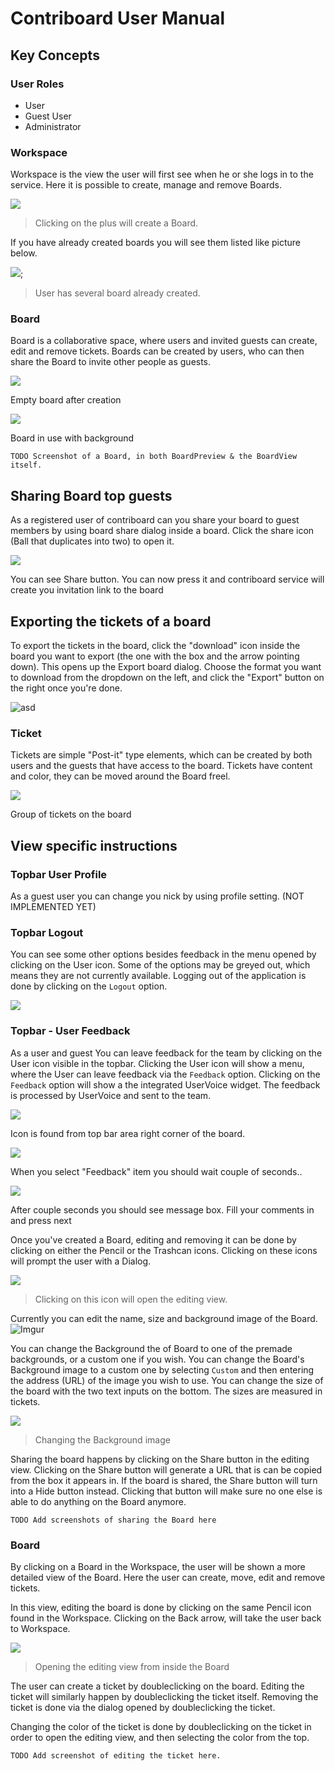 # Contriboard User Manual

## Key Concepts

### User Roles


  * User
  * Guest User 
  * Administrator


### Workspace
Workspace is the view the user will first see when he or she logs in to the
service. Here it is possible to create, manage and remove Boards.

![](https://www.dropbox.com/s/003hzylkidiwrm8/CreateNewBoard.jpg?dl=1)
> Clicking on the plus will create a Board.

If you have already created boards you will see them listed like picture below.

![](https://www.dropbox.com/s/8cgh49ujkt98eqt/MultipleBoardsInWorkspace.jpg?dl=1);
> User has several board already created. 


### Board
Board is a collaborative space, where users and invited guests can create, edit
and remove tickets. Boards can be created by users, who can then share the
Board to invite other people as guests.



![](http://i.imgur.com/vSUBQUb.png)

Empty board after creation

![](https://www.dropbox.com/s/zckvon0z6ifdjc7/boardontherun.jpb?dl=1)

Board in use with background



	TODO Screenshot of a Board, in both BoardPreview & the BoardView itself.

## Sharing Board top guests

As a registered user of contriboard can you share your board to guest members by using board share dialog inside a board. Click the share icon (Ball that duplicates into two) to open it.

![](http://i.imgur.com/mOBIoZA.png)

You can see Share button. You can now press it and contriboard service will create you invitation link to the board


## Exporting the tickets of a board
To export the tickets in the board, click the "download" icon inside the board you want to export (the one with the box and the arrow pointing down). This opens up the Export board dialog. Choose the format you want to download from the dropdown on the left, and click the "Export" button on the right once you're done.

![asd](http://i.imgur.com/LLSipMg.png)

### Ticket
Tickets are simple "Post-it" type elements, which can be created by both users
and the guests that have access to the board. Tickets have content and color,
they can be moved around the Board freel.

![](https://www.dropbox.com/s/o3uj0aziivmtmxb/ExamplesOfTicket.jpg?dl=1)

Group of tickets on the board


## View specific instructions

### Topbar User Profile 


As a guest user you can change you nick by using profile setting. (NOT IMPLEMENTED YET)

### Topbar Logout  

You can see some other options besides feedback in the menu opened by clicking
on the User icon. Some of the options may be greyed out, which means they are
not currently available. Logging out of the application is done by clicking on
the `Logout` option.

![](https://www.dropbox.com/s/sgpj31i72n8ya0s/Logout.jpg?dl=1)

### Topbar - User Feedback


As a user and guest You can leave feedback for the team by clicking on the User icon visible in the
topbar. Clicking the User icon will show a menu, where the User can leave
feedback via the `Feedback` option. Clicking on the `Feedback` option will show
a the integrated UserVoice widget. The feedback is processed by UserVoice and
sent to the team.


![](https://www.dropbox.com/s/64rfqfxdazxw2ks/GiveFeedback.jpg?dl=1)


Icon is found from top bar area right corner of the board.


![](https://www.dropbox.com/s/f35rs7twp5ti3uq/GiveFeedback2.jpg?dl=1)


When you select "Feedback" item you should wait couple of seconds..

![](https://www.dropbox.com/s/b3bd9b9tcahakvj/GiveFeedback4.jpg?dl=1)


After couple seconds you should see message box. Fill your comments in and press next





Once you've created a Board, editing and removing it can be done by clicking on
either the Pencil or the Trashcan icons. Clicking on these icons will prompt
the user with a Dialog.

![](https://www.dropbox.com/s/cz6mjo2dxx5k9b2/EditBoard.jpg?dl=1)
> Clicking on this icon will open the editing view.

Currently you can  edit the name, size and background image of the Board.
![Imgur](http://i.imgur.com/7jxyZsS.png)

You can change the Background the of Board to one of the premade backgrounds,
or a custom one if you wish. You can change the Board's Background image to a
custom one by selecting `Custom` and then entering the address (URL) of the
image you wish to use. You can change the size of the board with the two text 
inputs on the bottom. The sizes are measured in tickets.

![](https://www.dropbox.com/s/s88312b96xitlz8/SelectBackground.jpg?dl=1)
> Changing the Background image

Sharing the board happens by clicking on the Share button in the editing view.
Clicking on the Share button will generate a URL that is can be copied from the
box it appears in. If the board is shared, the Share button will turn into a
Hide button instead. Clicking that button will make sure no one else is able to
do anything on the Board anymore.

	TODO Add screenshots of sharing the Board here

### Board
By clicking on a Board in the Workspace, the user will be shown a more detailed
view of the Board. Here the user can create, move, edit and remove tickets.

In this view, editing the board is done by clicking on the same Pencil icon
found in the Workspace. Clicking on the Back arrow, will take the user back to
Workspace.

![](https://www.dropbox.com/s/kxb7d30jze5nk2g/EditBoardTool.jpg?dl=1)
> Opening the editing view from inside the Board

The user can create a ticket by doubleclicking on the board. Editing the ticket
will similarly happen by doubleclicking the ticket itself. Removing the ticket
is done via the dialog opened by doubleclicking the ticket.

Changing the color of the ticket is done by doubleclicking on the ticket in
order to open the editing view, and then selecting the color from the top.

	TODO Add screenshot of editing the ticket here.
